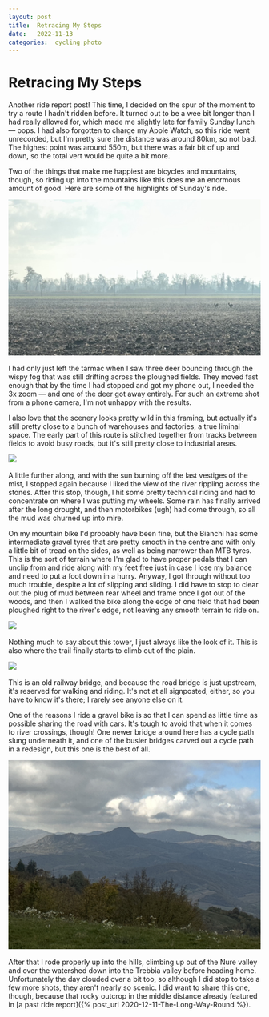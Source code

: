 ```yaml
---
layout: post
title:  Retracing My Steps 
date:   2022-11-13 
categories:  cycling photo 
---
```


# Retracing My Steps


Another ride report post! This time, I decided on the spur of the moment to try a route I hadn't ridden before. It turned out to be a wee bit longer than I had really allowed for, which made me slightly late for family Sunday lunch — oops. I had also forgotten to charge my Apple Watch, so this ride went unrecorded, but I'm pretty sure the distance was around 80km, so not bad. The highest point was around 550m, but there was a fair bit of up and down, so the total vert would be quite a bit more.

Two of the things that make me happiest are bicycles and mountains, though, so riding up into the mountains like this does me an enormous amount of good. Here are some of the highlights of Sunday's ride.

![](/images/160448.jpeg)

I had only just left the tarmac when I saw three deer bouncing through the wispy fog that was still drifting across the ploughed fields. They moved fast enough that by the time I had stopped and got my phone out, I needed the 3x zoom — and one of the deer got away entirely. For such an extreme shot from a phone camera, I'm not unhappy with the results.

I also love that the scenery looks pretty wild in this framing, but actually it's still pretty close to a bunch of warehouses and factories, a true liminal space. The early part of this route is stitched together from tracks between fields to avoid busy roads, but it's still pretty close to industrial areas.

![](/images/160448.1.jpeg)

A little further along, and with the sun burning off the last vestiges of the mist, I stopped again because I liked the view of the river rippling across the stones. After this stop, though, I hit some pretty technical riding and had to concentrate on where I was putting my wheels. Some rain has finally arrived after the long drought, and then motorbikes (ugh) had come through, so all the mud was churned up into mire.

On my mountain bike I'd probably have been fine, but the Bianchi has some intermediate gravel tyres that are pretty smooth in the centre and with only a little bit of tread on the sides, as well as being narrower than MTB tyres. This is the sort of terrain where I'm glad to have proper pedals that I can unclip from and ride along with my feet free just in case I lose my balance and need to put a foot down in a hurry. Anyway, I got through without too much trouble, despite a lot of slipping and sliding. I did have to stop to clear out the plug of mud between rear wheel and frame once I got out of the woods, and then I walked the bike along the edge of one field that had been ploughed right to the river's edge, not leaving any smooth terrain to ride on.

![](/images/E08F5EAD-9DDD-4377-9BA8-786DB4D19FE3.HEIC)

Nothing much to say about this tower, I just always like the look of it. This is also where the trail finally starts to climb out of the plain.

![](/images/3015C0AB-5703-4723-B01F-0F0BA4475C5D.HEIC)

This is an old railway bridge, and because the road bridge is just upstream, it's reserved for walking and riding. It's not at all signposted, either, so you have to know it's there; I rarely see anyone else on it.

One of the reasons I ride a gravel bike is so that I can spend as little time as possible sharing the road with cars. It's tough to avoid that when it comes to river crossings, though! One newer bridge around here has a cycle path slung underneath it, and one of the busier bridges carved out a cycle path in a redesign, but this one is the best of all.

![](/images/B03DDC44-2D80-41D0-9B33-816261602E84.HEIC)

After that I rode properly up into the hills, climbing up out of the Nure valley and over the watershed down into the Trebbia valley before heading home. Unfortunately the day clouded over a bit too, so although I did stop to take a few more shots, they aren't nearly so scenic. I did want to share this one, though, because that rocky outcrop in the middle distance already featured in [a past ride report]({% post_url 2020-12-11-The-Long-Way-Round %}).

